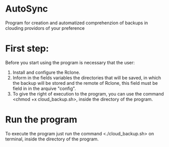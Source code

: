 # AutoSync
Program for creation and automatized comprehenzion of backups in clouding providors of your preference

# First step:
Before you start using the program is necessary that the user:
 1) Install and configure the Rclone.
 2) Inform in the fields variables the directories that will be saved, in which the backup will be stored and the remote of Rclone, this field must be field in  in the arquive "config".
 3) To give the right of execution to the program, you can use the command <chmod +x cloud_backup.sh>, inside the directory of the program.
    
# Run the program
To execute the program just run the command <./cloud_backup.sh> on terminal, inside the directory of the program.
